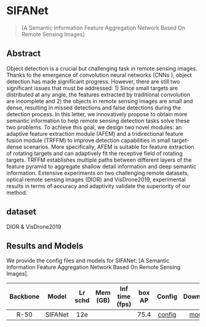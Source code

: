 # SIFANet
> [A Semantic Information Feature Aggregation Network Based On Remote Sensing Images]

## Abstract

Object detection is a crucial but challenging task in remote sensing images. Thanks to the emergence of convolution neural networks (CNNs ), object detection has made significant progress. However, there are still two significant issues that must be addressed: 1) Since small targets are distributed at any angle, the features extracted by traditional convolution are incomplete and 2) the objects in remote sensing images are small and dense, resulting in missed detections and false detections during the detection process. In this letter, we innovatively propose to obtain more semantic information to help remote sensing detection tasks solve these two problems. To achieve this goal, we design two novel modules: an adaptive feature extraction module (AFEM) and a tridirectional feature fusion module (TRFFM) to improve detection capabilities in small target-dense scenarios. More specifically, AFEM is suitable for feature extraction of rotating targets and can adaptively fit the receptive field of rotating targets. TRFFM establishes multiple paths between different layers of the feature pyramid to aggregate shallow detail information and deep semantic information. Extensive experiments on two challenging remote datasets, optical remote sensing images (DIOR) and VisDrone2019, experimental results in terms of accuracy and adaptivity validate the superiority of our method.

## dataset

DIOR & VisDrone2019

## Results and Models
We provide the config files and models for SIFANet: [A Semantic Information Feature Aggregation Network Based On Remote Sensing Images].


| Backbone |  Model   | Lr schd | Mem (GB) | Inf time (fps) | box AP |                  Config                   |                                                                                                                                                Download                                                                                                                                                |
| :------: | :------: | :-----: | :------: | :------------: | :----: | :---------------------------------------: | :----------------------------------------------------------------------------------------------------------------------------------------------------------------------------------------------------------------------------------------------------------------------------------------------------: |
|   R-50   | SIFANet|   12e   |          |                |  75.4  | [config]() | [model]()  |

